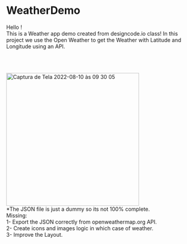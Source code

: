 # WeatherDemo

Hello !<br/>
This is a Weather app demo created from designcode.io class!
In this project we use the Open Weather to get the Weather with Latitude and Longitude using an API.

 <br />  <br /> 
 
<img width="353" alt="Captura de Tela 2022-08-10 às 09 30 05" src="https://user-images.githubusercontent.com/53613863/183903311-938626e0-e20e-4ef1-b270-ac5aae1e8a6b.png">

<br/>
*The JSON file is just a dummy so its not 100% complete.
<br/>
Missing:  <br /> 
1- Export the JSON correctly from openweathermap.org API. <br /> 
2- Create icons and images logic in which case of weather. <br /> 
3- Improve the Layout. <br /> 
